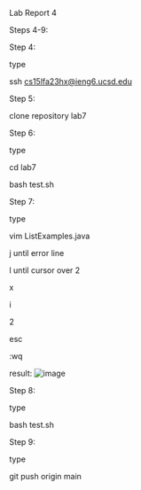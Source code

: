 Lab Report 4

Steps 4-9:

Step 4:

type 

ssh cs15lfa23hx@ieng6.ucsd.edu <Enter>


Step 5:

clone repository lab7


Step 6:

type

cd lab7

bash test.sh <Enter>


Step 7:

type

vim ListExamples.java

j until error line

l until cursor over 2

x

i

2

esc

:wq <Enter>


result:
![image](https://github.com/jgu0453/CSE-15L-lab-reports/assets/119398520/a9353a19-fbd6-46e5-bd04-7ca060d50a60)


Step 8:

type

bash test.sh <Enter>


Step 9:

type

git push origin main


